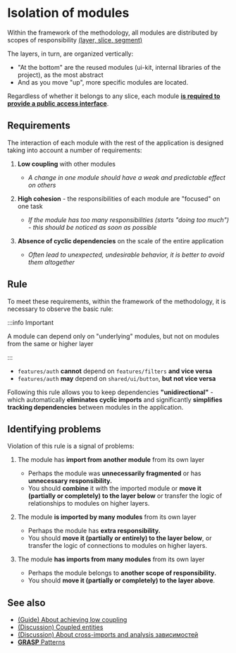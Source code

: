 # Isolation of modules

Within the framework of the methodology, all modules are distributed by scopes of responsibility [(layer, slice, segment)][refs-splitting]

The layers, in turn, are organized vertically:

- "At the bottom" are the reused modules (ui-kit, internal libraries of the project), as the most abstract
- And as you move "up", more specific modules are located.

Regardless of whether it belongs to any slice, each module [**is required to provide a public access interface**][refs-public-api].

## Requirements

The interaction of each module with the rest of the application is designed taking into account a number of requirements:

1. **Low coupling** with other modules
    - *A change in one module should have a weak and predictable effect on others*

1. **High cohesion** - the responsibilities of each module are "focused" on one task

    - *If the module has too many responsibilities (starts "doing too much") - this should be noticed as soon as possible*
1. **Absence of cyclic dependencies** on the scale of the entire application

    - *Often lead to unexpected, undesirable behavior, it is better to avoid them altogether*

## Rule

To meet these requirements, within the framework of the methodology, it is necessary to observe the basic rule:

:::info Important

A module can depend only on "underlying" modules, but not on modules from the same or higher layer

:::

- `features/auth` **cannot** depend on `features/filters` **and vice versa**
- `features/auth` **may** depend on `shared/ui/button`, **but not vice versa**

Following this rule allows you to keep dependencies **"unidirectional"** - which automatically **eliminates cyclic imports** and significantly **simplifies tracking dependencies** between modules in the application.

## Identifying problems

<!-- 
TODO After gaining experience with the methodology, make this block more detailed
-->
Violation of this rule is a signal of problems:

1. The module has **import from another module** from its own layer

    - Perhaps the module was **unnecessarily fragmented** or has **unnecessary responsibility.**
    - You should **combine** it with the imported module or **move it (partially or completely) to the layer below** or transfer the logic of relationships to modules on higher layers.

1. The module **is imported by many modules** from its own layer

    - Perhaps the module has **extra responsibility.**
    - You should **move it (partially or entirely) to the layer below**, or transfer the logic of connections to modules on higher layers.

1. The module **has imports from many modules** from its own layer

    - Perhaps the module belongs to **another scope of responsibility.**
    - You should **move it (partially or completely) to the layer above**.

## See also

- [(Guide) About achieving low coupling][refs-low-coupling]
- [(Discussion) Coupled entities](https://github.com/feature-sliced/documentation/discussions/49)
- [(Discussion) About cross-imports and analysis зависимостей](https://github.com/feature-sliced/documentation/discussions/65#discussioncomment-480822)
- [**GRASP** Patterns](https://ru.wikipedia.org/wiki/GRASP)

[refs-public-api]: /docs/reference/public-api
[refs-splitting]: /docs/concepts/app-splitting
[refs-low-coupling]: /docs/reference/isolaiton/low-coupling
